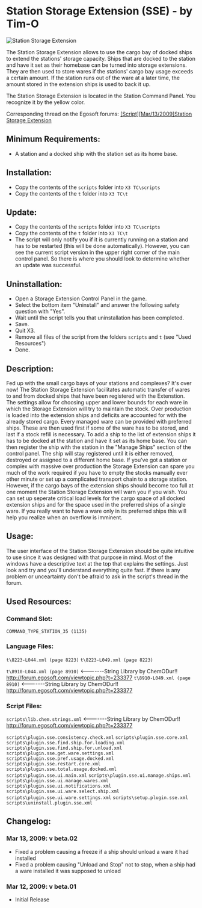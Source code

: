 # Station Storage Extension (SSE) - by Tim-O

![Station Storage Extension](http://img3.imagebanana.com/img/cxjczx2c/sse.superfreighters.jpg)

The Station Storage Extension allows to use the cargo bay of docked ships to extend the stations' storage capacity. Ships that are docked to the station and have it set as their homebase can be turned into storage extensions. They are then used to store wares if the stations' cargo bay usage exceeds a certain amount. If the station runs out of the ware at a later time, the amount stored in the extension ships is used to back it up.

The Station Storage Extension is located in the Station Command Panel. You recognize it by the yellow color.

Corresponding thread on the Egosoft forums: [[Script][Mar/13/2009]Station Storage Extension](http://forum.egosoft.com/viewtopic.php?t=239414)

## Minimum Requirements:
* A station and a docked ship with the station set as its home base.

## Installation:
* Copy the contents of the `scripts` folder into `X3 TC\scripts`
* Copy the contents of the `t` folder into `X3 TC\t`

## Update:
* Copy the contents of the `scripts` folder into `X3 TC\scripts`
* Copy the contents of the `t` folder into `X3 TC\t`
* The script will only notify you if it is currently running on a station and has to be restarted (this will be done automatically). However, you can see the current script version in the upper right corner of the main control panel. So there is where you should look to determine whether an update was successful.

## Uninstallation:
* Open a Storage Extension Control Panel in the game.
* Select the bottom item "Uninstall" and answer the following safety question with "Yes".
* Wait until the script tells you that uninstallation has been completed.
* Save.
* Quit X3.
* Remove all files of the script from the folders `scripts` and `t` (see "Used Resources")
* Done.

## Description:
Fed up with the small cargo bays of your stations and complexes? It's over now! The Station Storage Extension facilitates automatic transfer of wares to and from docked ships that have been registered with the Extenstion.
The settings allow for choosing upper and lower bounds for each ware in which the Storage Extension will try to maintain the stock. Over production is loaded into the extension ships and deficits are accounted for with the already stored cargo.
Every managed ware can be provided with preferred ships. These are then used first if some of the ware has to be stored, and last if a stock refill is necessary.
To add a ship to the list of extension ships it has to be docked at the station and have it set as its home base. You can then register the ship with the station in the "Manage Ships" section of the control panel. The ship will stay registered until it is either removed, destroyed or assigned to a different home base.
If you've got a station or complex with massive over production the Storage Extension can spare you much of the work required if you have to empty the stocks manually ever other minute or set up a complicated transport chain to a storage station. However, if the cargo bays of the extension ships should become too full at one moment the Station Storage Extension will warn you if you wish. You can set up seperate critical load levels for the cargo space of all docked extension ships and for the space used in the preferred ships of a single ware. If you really want to have a ware only in its preferred ships this will help you realize when an overflow is imminent.

## Usage:
The user interface of the Station Storage Extension should be quite intuitive to use since it was designed with that purpose in mind. Most of the windows have a descriptive text at the top that explains the settings. Just look and try and you'll understand everything quite fast. If there is any problem or unceartainty don't be afraid to ask in the script's thread in the forum.

## Used Resources:

### Command Slot:
`COMMAND_TYPE_STATION_35 (1135)`

### Language Files: 
`t\8223-L044.xml (page 8223)`
`t\8223-L049.xml (page 8223)`

`t\8910-L044.xml (page 8910)` <-------String Library by ChemODur!! http://forum.egosoft.com/viewtopic.php?t=233377
`t\8910-L049.xml (page 8910)` <-------String Library by ChemODur!! http://forum.egosoft.com/viewtopic.php?t=233377

### Script Files:
`scripts\lib.chem.strings.xml` <-------String Library by ChemODur!! http://forum.egosoft.com/viewtopic.php?t=233377

`scripts\plugin.sse.consistency.check.xml`
`scripts\plugin.sse.core.xml`
`scripts\plugin.sse.find.ship.for.loading.xml`
`scripts\plugin.sse.find.ship.for.unload.xml`
`scripts\plugin.sse.get.ware.settings.xml`
`scripts\plugin.sse.pref.usage.docked.xml`
`scripts\plugin.sse.restart.core.xml`
`scripts\plugin.sse.total.usage.docked.xml`
`scripts\plugin.sse.ui.main.xml`
`scripts\plugin.sse.ui.manage.ships.xml`
`scripts\plugin.sse.ui.manage.wares.xml`
`scripts\plugin.sse.ui.notifications.xml`
`scripts\plugin.sse.ui.ware.select.ship.xml`
`scripts\plugin.sse.ui.ware.settings.xml`
`scripts\setup.plugin.sse.xml`
`scripts\uninstall.plugin.sse.xml`

## Changelog:

### Mar 13, 2009: v beta.02

- Fixed a problem causing a freeze if a ship should unload a ware it had installed
- Fixed a problem causing "Unload and Stop" not to stop, when a ship had a ware installed it was supposed to unload

### Mar 12, 2009: v beta.01

- Initial Release

